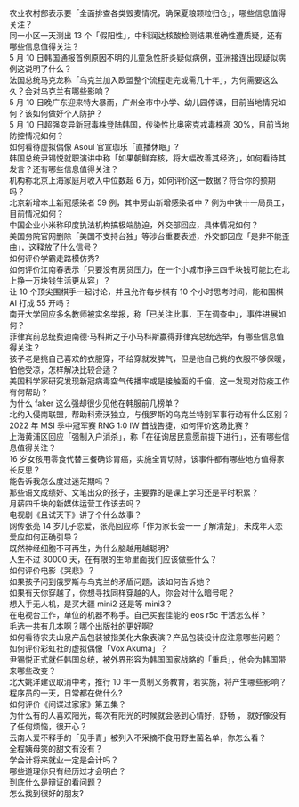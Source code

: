 农业农村部表示要「全面排查各类毁麦情况，确保夏粮颗粒归仓」，哪些信息值得关注？  
同一小区一天测出 13 个「假阳性」，中科润达核酸检测结果准确性遭质疑，还有哪些信息值得关注？  
5 月 10 日韩国通报首例原因不明的儿童急性肝炎疑似病例，亚洲接连出现疑似病例这说明了什么？  
法国总统马克龙称「乌克兰加入欧盟整个流程走完或需几十年」，为何需要这么久？会对乌克兰有哪些影响？  
5 月 10 日晚广东迎来特大暴雨，广州全市中小学、幼儿园停课，目前当地情况如何？该如何做好个人防护？  
5 月 10 日超强变异新冠毒株登陆韩国，传染性比奥密克戎毒株高 30%，目前当地防控情况如何？  
如何看待虚拟偶像 Asoul 官宣珈乐「直播休眠」?  
韩国总统尹锡悦就职演讲中称「如果朝鲜弃核，将大幅改善其经济」，如何看待其发言？还有哪些信息值得关注？  
机构称北京上海家庭月收入中位数超 6 万，如何评价这一数据？符合你的预期吗？  
北京新增本土新冠感染者 59 例，其中房山新增感染者中 7 例为中铁十一局员工，目前情况如何？  
中国企业小米称印度执法机构搞极端胁迫，外交部回应，具体情况如何？  
美国务院官网删除「美国不支持台独」等涉台重要表述，外交部回应「是非不能歪曲」，这释放了什么信号？  
如何评价学霸走路模仿秀?  
如何评价江南春表示「只要没有房贷压力，在一个小城市挣三四千块钱可能比在北上挣一万块钱生活更从容」？  
让 10 个顶尖围棋手一起讨论，并且允许每步棋有 10 个小时思考时间，能和围棋 AI 打成 55 开吗？  
南开大学回应多名教师被实名举报，称「已关注此事，正在调查中」，事件进展如何？  
菲律宾前总统费迪南德·马科斯之子小马科斯赢得菲律宾总统选举，有哪些信息值得关注？  
孩子老是挑自己喜欢的衣服穿，不给穿就发脾气，但是他自己挑的衣服不够保暖，怕他受凉，怎样解决比较合适？  
美国科学家研究发现新冠病毒空气传播率或是接触面的千倍，这一发现对防疫工作有何帮助？  
为什么 faker 这么强却很少见他在韩服前几榜单？  
北约入侵南联盟，帮助科索沃独立，与俄罗斯的乌克兰特别军事行动有什么区别？  
2022 年 MSI 季中冠军赛 RNG 1:0 IW 首战告捷，如何评价这场比赛？  
上海黄浦区回应「强制入户消杀」，称「在征询居民意愿前提下进行」，还有哪些信息值得关注？  
16 岁女孩用零食代替三餐确诊胃癌，实施全胃切除，该事件都有哪些地方值得家长反思？  
能告诉我怎么度过迷茫期吗？  
那些语文成绩好、文笔出众的孩子，主要靠的是课上学习还是平时积累？  
月薪四千块的新媒体运营工作该去吗？  
电视剧《且试天下》讲了个什么故事？  
网传张亮 14 岁儿子恋爱，张亮回应称「作为家长会一一了解清楚」，未成年人恋爱应如何正确引导？  
既然神经细胞不可再生，为什么脑越用越聪明?  
人生不过 30000 天，在有限的生命里面我们应该做些什么？  
如何评价电影《哭悲》？  
如果孩子问到俄罗斯与乌克兰的矛盾问题，该如何告诉她？  
如果有天你穿越了，你想寻找同样穿越的人，你会对什么暗号呢？  
想入手无人机，是买大疆 mini2 还是等 mini3？  
在电视台工作，单位的机器不称手。自己买套佳能的 eos r5c 干活怎么样？  
毛选一共有几本啊？哪个出版社的更好啊?  
如何看待农夫山泉产品包装被指美化大象表演？产品包装设计应注意哪些问题？  
如何评价彩虹社的虚拟偶像「Vox Akuma」？  
尹锡悦正式就任韩国总统，被外界形容为韩国国家战略的「重启」，他会为韩国带来哪些改变？  
北大姚洋建议取消中考，推行 10 年一贯制义务教育，若实施，将产生哪些影响？  
程序员的一天，日常都在做什么?  
如何评价《间谍过家家》第五集？  
为什么有的人喜欢阳光，每次有阳光的时候就会感到心情好，舒畅 ， 就好像没有了任何烦恼，很开心？  
云南人爱不释手的「见手青」被列入不采摘不食用野生菌名单，你怎么看？  
全程姨母笑的甜文有没有？  
学会计将来就业一定是会计吗？  
哪些道理你只有经历过才会明白？  
到底什么是辩证的看问题？  
怎么找到很好的朋友?  
